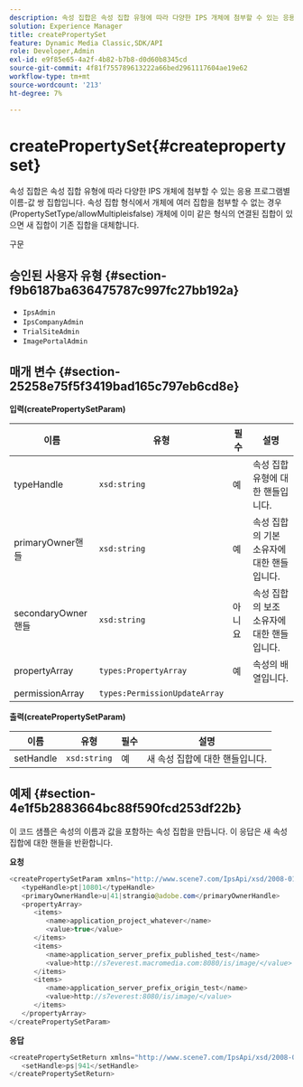 ```yaml
---
description: 속성 집합은 속성 집합 유형에 따라 다양한 IPS 개체에 첨부할 수 있는 응용 프로그램별 이름-값 쌍 집합입니다. 속성 집합 형식에서 개체에 여러 집합을 첨부할 수 없는 경우(PropertySetType/allowMultipleisfalse) 개체에 이미 같은 형식의 연결된 집합이 있으면 새 집합이 기존 집합을 대체합니다.
solution: Experience Manager
title: createPropertySet
feature: Dynamic Media Classic,SDK/API
role: Developer,Admin
exl-id: e9f85e65-4a2f-4b82-b7b8-d0d60b8345cd
source-git-commit: 4f81f755789613222a66bed2961117604ae19e62
workflow-type: tm+mt
source-wordcount: '213'
ht-degree: 7%

---
```


# createPropertySet{#createpropertyset}

속성 집합은 속성 집합 유형에 따라 다양한 IPS 개체에 첨부할 수 있는 응용 프로그램별 이름-값 쌍 집합입니다. 속성 집합 형식에서 개체에 여러 집합을 첨부할 수 없는 경우(PropertySetType/allowMultipleisfalse) 개체에 이미 같은 형식의 연결된 집합이 있으면 새 집합이 기존 집합을 대체합니다.

구문

## 승인된 사용자 유형 {#section-f9b6187ba636475787c997fc27bb192a}

* `IpsAdmin`
* `IpsCompanyAdmin`
* `TrialSiteAdmin`
* `ImagePortalAdmin`

## 매개 변수 {#section-25258e75f5f3419bad165c797eb6cd8e}

**입력(createPropertySetParam)**

| 이름 | 유형 | 필수 | 설명 |
|---|---|---|---|
| typeHandle | `xsd:string` | 예 | 속성 집합 유형에 대한 핸들입니다. |
| primaryOwner핸들 | `xsd:string` | 예 | 속성 집합의 기본 소유자에 대한 핸들입니다. |
| secondaryOwner핸들 | `xsd:string` | 아니요 | 속성 집합의 보조 소유자에 대한 핸들입니다. |
| propertyArray | `types:PropertyArray` | 예 | 속성의 배열입니다. |
| permissionArray | `types:PermissionUpdateArray` |  |  |

**출력(createPropertySetParam)**

| 이름 | 유형 | 필수 | 설명 |
|---|---|---|---|
| setHandle | `xsd:string` | 예 | 새 속성 집합에 대한 핸들입니다. |

## 예제 {#section-4e1f5b2883664bc88f590fcd253df22b}

이 코드 샘플은 속성의 이름과 값을 포함하는 속성 집합을 만듭니다. 이 응답은 새 속성 집합에 대한 핸들을 반환합니다.

**요청**

```java
<createPropertySetParam xmlns="http://www.scene7.com/IpsApi/xsd/2008-01-15">
   <typeHandle>pt|10801</typeHandle>
   <primaryOwnerHandle>u|41|strangio@adobe.com</primaryOwnerHandle>
   <propertyArray>
      <items>
         <name>application_project_whatever</name>
         <value>true</value>
      </items>
      <items>
         <name>application_server_prefix_published_test</name>
         <value>http://s7everest.macromedia.com:8080/is/image/</value>
      </items>
      <items>
         <name>application_server_prefix_origin_test</name>
         <value>http://s7everest:8080/is/image/</value>
      </items>
   </propertyArray>
</createPropertySetParam>
```

**응답**

```java
<createPropertySetReturn xmlns="http://www.scene7.com/IpsApi/xsd/2008-01-15">
   <setHandle>ps|941</setHandle>
</createPropertySetReturn>
```
